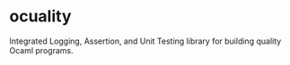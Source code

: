 ocuality
========

Integrated Logging, Assertion, and Unit Testing library for building quality Ocaml programs.